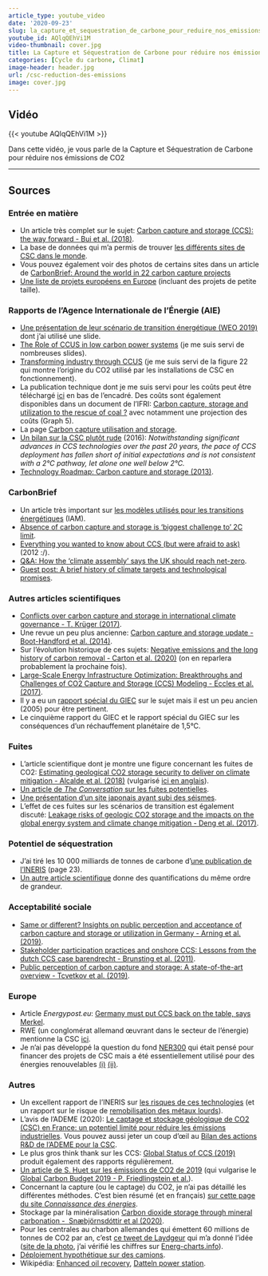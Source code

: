```yaml
---
article_type: youtube_video
date: '2020-09-23'
slug: la_capture_et_sequestration_de_carbone_pour_reduire_nos_emissions_de_co2
youtube_id: AQlqQEhVi1M
video-thumbnail: cover.jpg
title: La Capture et Séquestration de Carbone pour réduire nos émissions de CO2
categories: [Cycle du carbone, Climat]
image-header: header.jpg
url: /csc-reduction-des-emissions
image: cover.jpg
---
```


## Vidéo

{{< youtube AQlqQEhVi1M >}}

Dans cette vidéo, je vous parle de la Capture et Séquestration de Carbone pour réduire nos émissions de CO2

<hr>

## Sources

### Entrée en matière

- Un article très complet sur le sujet: [Carbon capture and storage (CCS): the way forward - Bui et al. (2018)](https://pubs.rsc.org/en/content/articlehtml/2018/ee/c7ee02342a).
- La base de données qui m’a permis de trouver [les différents sites de CSC dans le monde](https://co2re.co/FacilityData). 
- Vous pouvez également voir des photos de certains sites dans un article de [CarbonBrief: Around the world in 22 carbon capture projects](https://www.carbonbrief.org/around-the-world-in-22-carbon-capture-projects)
- [Une liste de projets européens en Europe](https://www.oilandgaseurope.org/wp-content/uploads/2020/06/Map-of-EU-CCS-Projects.pdf) (incluant des projets de petite taille).

### Rapports de l’Agence Internationale de l’Énergie (AIE)

- [Une présentation de leur scénario de transition énergétique (WEO 2019)](https://www.equinor.com/content/dam/statoil/documents/what-we-do/autumn-conference-2019/weo-2019-presentation-26-november-oslo.pdf) dont j’ai utilisé une slide.
- [The Role of CCUS in low carbon power systems](https://webstore.iea.org/download/direct/4028?fileName=The_role_of_CCUS_in_low-carbon_power_systems.pdf) (je me suis servi de nombreuses slides).
- [Transforming industry through CCUS](https://webstore.iea.org/download/direct/2778) (je me suis servi de la figure 22 qui montre l’origine du CO2 utilisé par les installations de CSC en fonctionnement).
- La publication technique dont je me suis servi pour les coûts peut être téléchargé [ici](https://www.ieaghg.org/publications/technical-reports/reports-list/9-technical-reports/951-2019-02-towards-zero-emissions) en bas de l’encadré. Des coûts sont également disponibles dans un document de l’IFRI: [Carbon capture, storage and utilization to the rescue of coal ?](https://www.ifri.org/sites/default/files/atoms/files/etude_cornot_carbon_coal_2019.pdf) avec notamment une projection des coûts (Graph 5).
- La page [Carbon capture utilisation and storage](https://www.iea.org/fuels-and-technologies/carbon-capture-utilisation-and-storage).
- [Un bilan sur la CSC plutôt rude](https://webstore.iea.org/download/direct/316) (2016): _Notwithstanding significant advances in CCS technologies over the past 20 years, the pace of CCS deployment has fallen short of initial expectations and is not consistent with a 2°C pathway, let alone one well below 2°C._
- [Technology Roadmap: Carbon capture and storage (2013)](https://webstore.iea.org/download/direct/476?fileName=TechnologyRoadmapCarbonCaptureandStorage.pdf).

### CarbonBrief

- Un article très important sur [les modèles utilisés pour les transitions énergétiques](https://www.carbonbrief.org/qa-how-integrated-assessment-models-are-used-to-study-climate-change) (IAM).
- [Absence of carbon capture and storage is ‘biggest challenge to’ 2C limit](https://www.carbonbrief.org/absence-carbon-capture-storage-biggest-challenge-2c-limit).
- [Everything you wanted to know about CCS (but were afraid to ask)](https://www.carbonbrief.org/everything-you-wanted-to-know-about-ccs-but-were-afraid-to-ask) (2012 :/).
- [Q&A: How the ‘climate assembly’ says the UK should reach net-zero](https://www.carbonbrief.org/qa-how-the-climate-assembly-says-the-uk-should-reach-net-zero).
- [Guest post: A brief history of climate targets and technological promises](https://www.carbonbrief.org/guest-post-a-brief-history-of-climate-targets-and-technological-promises).

### Autres articles scientifiques

- [Conflicts over carbon capture and storage in international climate governance - T. Krüger (2017)](https://www.sciencedirect.com/science/article/abs/pii/S0301421516305262?via%3Dihub).  
- Une revue un peu plus ancienne: [Carbon capture and storage update - Boot-Handford et al. (2014)](https://pubs.rsc.org/ko/content/articlehtml/2014/ee/c3ee42350f).  
- Sur l’évolution historique de ces sujets: [Negative emissions and the long history of carbon removal - Carton et al. (2020)](https://onlinelibrary.wiley.com/doi/full/10.1002/wcc.671) (on en reparlera probablement la prochaine fois).  
- [Large-Scale Energy Infrastructure Optimization: Breakthroughs and Challenges of CO2 Capture and Storage (CCS) Modeling - Eccles et al. (2017)](https://link.springer.com/chapter/10.1007/978-3-642-37896-6_14).  
- Il y a eu un [rapport spécial du GIEC](https://archive.ipcc.ch/pdf/special-reports/srccs/srccs_technicalsummary.pdf) sur le sujet mais il est un peu ancien (2005) pour être pertinent.  
- Le cinquième rapport du GIEC et le rapport spécial du GIEC sur les conséquences d’un réchauffement planétaire de 1,5°C.

### Fuites

- L’article scientifique dont je montre une figure concernant les fuites de CO2: [Estimating geological CO2 storage security to deliver on climate mitigation - Alcalde et al. (2018)](https://www.nature.com/articles/s41467-018-04423-1) (vulgarisé [ici en anglais](https://www.carbonbrief.org/world-can-safely-store-billions-tonnes-co2-underground)).
- [Un article de _The Conversation_ sur les fuites potentielles](https://theconversation.com/carbon-capture-and-storage-has-stalled-needlessly-three-reasons-why-fears-of-co-leakage-are-overblown-130747).
- [Une présentation d’un site japonais ayant subi des séismes](https://www.cslforum.org/cslf/sites/default/files/documents/perth2012/Hachiyama-NagaokaProjectUpdate-PGTG-Perth1012.pdf).
- L’effet de ces fuites sur les scénarios de transition est également discuté: [Leakage risks of geologic CO2 storage and the impacts on the global energy system and climate change mitigation - Deng et al. (2017)](https://link.springer.com/article/10.1007/s10584-017-2035-8).

### Potentiel de séquestration

- J’ai tiré les 10 000 milliards de tonnes de carbone d’[une publication de l’INERIS](https://www.ineris.fr/sites/ineris.fr/files/contribution/Documents/95145-11842b-stockage-co2-2.pdf) (page 23).  
- [Un autre article scientifique](https://www.frontiersin.org/articles/10.3389/fenrg.2018.00040/full) donne des quantifications du même ordre de grandeur.

### Acceptabilité sociale

- [Same or different? Insights on public perception and acceptance of carbon capture and storage or utilization in Germany - Arning et al. (2019)](https://www.sciencedirect.com/science/article/abs/pii/S0301421518306931).
- [Stakeholder participation practices and onshore CCS: Lessons from the dutch CCS case barendrecht - Brunsting et al. (2011)](https://www.sciencedirect.com/science/article/pii/S1876610211009349).
- [Public perception of carbon capture and storage: A state-of-the-art overview - Tcvetkov et al. (2019)](https://www.sciencedirect.com/science/article/pii/S2405844019365041).

### Europe

- Article _Energypost.eu_: [Germany must put CCS back on the table, says Merkel](https://energypost.eu/germany-must-put-ccs-back-on-the-table-says-merkel/).
- RWE (un conglomérat allemand œuvrant dans le secteur de l’énergie) mentionne la CSC [ici](https://www.rwe.com/web/cms/mediablob/en/234504/data/2378/5/rwe-power-ag/innovations/coal-innovation-centre/Brochure-The-Niederaussem-Coal-Innovation-Centre.pdf).
- Je n’ai pas développé la question du fond [NER300](https://ec.europa.eu/clima/policies/innovation-fund/ner300_fr) qui était pensé pour financer des projets de CSC mais a été essentiellement utilisé pour des énergies renouvelables [(i)](https://www.euractiv.com/section/energy/news/eu-funded-carbon-capture-storage-efforts-failed-say-auditors/) [(ii)](http://helioscsp.com/first-call-for-proposals-under-the-ner300-programme/).

### Autres

- Un excellent rapport de l’INERIS sur [les risques de ces technologies](https://www.ineris.fr/sites/ineris.fr/files/contribution/Documents/95145-11842b-stockage-co2-2.pdf) (et un rapport sur le risque de [remobilisation des métaux lourds](https://www.ineris.fr/sites/ineris.fr/files/contribution/Documents/dp-geochimie-ccs-def-1359105884.pdf)).
- L’avis de l’ADEME (2020): [Le captage et stockage géologique de CO2 (CSC) en France: un potentiel limité pour réduire les émissions industrielles](https://www.ademe.fr/sites/default/files/assets/documents/avis-ademe-csc_france_2020-011234.pdf). Vous pouvez aussi jeter un coup d’œil au [Bilan des actions R&D de l’ADEME pour la CSC](https://www.ademe.fr/sites/default/files/assets/documents/bilan_captage_stockage_co2_ademe.pdf).
- Le plus gros think thank sur les CCS: [Global Status of CCS (2019)](https://www.globalccsinstitute.com/) produit également des rapports régulièrement.
- [Un article de S. Huet sur les émissions de CO2 de 2019](https://www.lemonde.fr/blog/huet/2019/12/04/368-gigatonnes-de-co2-emis-en-2019/) (qui vulgarise le [Global Carbon Budget 2019 - P. Friedlingstein et al.](https://essd.copernicus.org/articles/11/1783/2019/)).
- Concernant la capture (ou le captage) du CO2, je n’ai pas détaillé les différentes méthodes. C’est bien résumé (et en français) [sur cette page du site _Connaissance des énergies_](https://www.connaissancedesenergies.org/fiche-pedagogique/capture-et-stockage-du-co2-csc#:~:text=Le%20proc%C3%A9d%C3%A9%20de%20capture%20(parfois,gaz%20%C3%A0%20effet%20de%20serre)).
- Stockage par la minéralisation [Carbon dioxide storage through mineral carbonation -  Snæbjörnsdóttir et al (2020)](https://www.nature.com/articles/s43017-019-0011-8).
- Pour les centrales au charbon allemandes qui émettent 60 millions de tonnes de CO2 par an, c’est [ce tweet de Laydgeur](https://twitter.com/laydgeur/status/1301524347786493954) qui m’a donné l’idée ([site de la photo](https://bernhard-goldkuhle.com/projekte/braunkohlekraftwerk-niederaussem/), j’ai vérifié les chiffres sur [Energ-charts.info](https://energy-charts.info/index.html?l=fr&c=FR)).
- [Déploiement hypothétique sur des camions](https://blog.frontiersin.org/2020/01/09/capturing-co2-from-trucks-and-reducing-emissions/).
- Wikipédia: [Enhanced oil recovery](https://en.wikipedia.org/wiki/Enhanced_oil_recovery), [Datteln power station](https://www.gem.wiki/Datteln_Power_Station).
